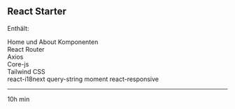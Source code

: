 ## React Starter

Enthält:

Home und About Komponenten  
React Router  
Axios  
Core-js  
Tailwind CSS  
react-i18next
query-string
moment
react-responsive

---

10h min
